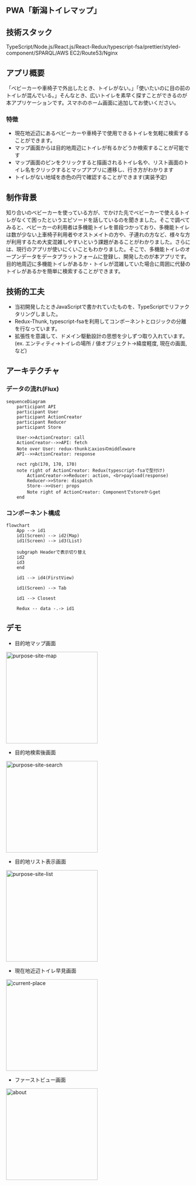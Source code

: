 ## PWA「新潟トイレマップ」

## 技術スタック
TypeScript/Node.js/React.js/React-Redux/typescript-fsa/prettier/styled-component/SPARQL/AWS EC2/Route53/Nginx

## アプリ概要
「ベビーカーや車椅子で外出したとき、トイレがない。」「使いたいのに目の前のトイレが混んでいる。」そんなとき、広いトイレを素早く探すことができるのが本アプリケーションです。スマホのホーム画面に追加してお使いください。

### 特徴
- 現在地近辺にあるベビーカーや車椅子で使用できるトイレを気軽に検索することができます。
- マップ画面からは目的地周辺にトイレが有るかどうか検索することが可能です
- マップ画面のピンをクリックすると描画されるトイレ名や、リスト画面のトイレ名をクリックするとマップアプリに遷移し、行き方がわかります
- トイレがない地域を赤色の円で確認することができます(実装予定)

## 制作背景
知り合いのベビーカーを使っている方が、でかけた先でベビーカーで使えるトイレがなくて困ったというエピソードを話しているのを聞きました。そこで調べてみると、ベビーカーの利用者は多機能トイレを普段つかっており、多機能トイレは数が少ない上車椅子利用者やオストメイトの方や、子連れの方など、様々な方が利用するため大変混雑しやすいという課題があることがわかりました。さらには、現行のアプリが使いにくいこともわかりました。そこで、多機能トイレのオープンデータをデータプラットフォームに登録し、開発したのが本アプリです。目的地周辺に多機能トイレがあるか・トイレが混雑していた場合に周囲に代替のトイレがあるかを簡単に検索することができます。

## 技術的工夫
- 当初開発したときJavaScriptで書かれていたものを、TypeScriptでリファクタリングしました。
- Redux-Thunk, typescript-fsaを利用してコンポーネントとロジックの分離を行なっています。
- 拡張性を意識して、ドメイン駆動設計の思想を少しずつ取り入れています。(ex. エンティティ→トイレの場所 / 値オブジェクト→緯度軽度, 現在の画面, など)
## アーキテクチャ

### データの流れ(Flux)
```mermaid
sequenceDiagram
    participant API
    participant User
    participant ActionCreator
    participant Reducer
    participant Store

    User->>ActionCreator: call
    ActionCreator-->>API: fetch
    Note over User: redux-thunkとaxiosのmiddleware
    API-->>ActionCreator: response

    rect rgb(170, 170, 170)
    note right of ActionCreator: Redux(typescript-fsaで型付け)
        ActionCreator->>Reducer: action, <br>payload(response)
        Reducer->>Store: dispatch
        Store-->>User: props
        Note right of ActionCreator: Componentでstoreからget
    end
```

### コンポーネント構成
```mermaid
flowchart
    App --> id1
    id1(Screen) --> id2(Map)
    id1(Screen) --> id3(List)

    subgraph Headerで表示切り替え
    id2
    id3
    end

    id1 --> id4(FirstView)

    id1(Screen) --> Tab

    id1 --> Closest

    Redux -- data -.-> id1
```


## デモ
- 目的地マップ画面
<img width="250" alt="purpose-site-map" src="https://user-images.githubusercontent.com/78773789/119251159-f9530200-bbdf-11eb-9a4e-015e8d09fa67.PNG">

- 目的地検索後画面
<img width="250" alt="purpose-site-search" src="https://user-images.githubusercontent.com/78773789/119251233-96ae3600-bbe0-11eb-81a2-e49418266e9e.PNG">

- 目的地リスト表示画面
<img width="250" alt="purpose-site-list" src="https://user-images.githubusercontent.com/78773789/119251257-ba717c00-bbe0-11eb-952b-c7c24867948e.PNG">

- 現在地近辺トイレ早見画面
<img width="250" alt="current-place" src="https://user-images.githubusercontent.com/78773789/119251293-ea208400-bbe0-11eb-826b-6618812db031.PNG">

- ファーストビュー画面
<img width="250" alt="about" src="https://user-images.githubusercontent.com/78773789/119251351-13411480-bbe1-11eb-8380-2185f07e85e7.PNG">
